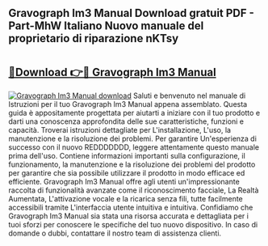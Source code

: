 ## Gravograph Im3 Manual Download gratuit PDF - Part-MhW Italiano Nuovo manuale del proprietario di riparazione nKTsy

# <h2><a href="http://dfgwqm7.blite.top/?on=Gravograph+Im3+Manual">🔗Download 👉🔴 Gravograph Im3 Manual</a></h2>

[![Gravograph Im3 Manual download](https://i.imgur.com/lujVjoI.png)](http://dfgwqm7.blite.top/?on=Gravograph+Im3+Manual)
Saluti e benvenuto nel manuale di Istruzioni per il tuo Gravograph Im3 Manual appena assemblato. Questa guida è appositamente progettata per aiutarti a iniziare con il tuo prodotto e darti una conoscenza approfondita delle sue caratteristiche, funzioni e capacità. Troverai istruzioni dettagliate per L'installazione, L'uso, la manutenzione e la risoluzione dei problemi. Per garantire Un'esperienza di successo con il nuovo REDDDDDDD, leggere attentamente questo manuale prima dell'uso. Contiene informazioni importanti sulla configurazione, il funzionamento, la manutenzione e la risoluzione dei problemi del prodotto per garantire che sia possibile utilizzare il prodotto in modo efficace ed efficiente. Gravograph Im3 Manual offre agli utenti un'impressionante raccolta di funzionalità avanzate come il riconoscimento facciale, La Realtà Aumentata, L'attivazione vocale e la ricarica senza fili, tutte facilmente accessibili tramite L'interfaccia utente intuitiva e intuitiva. Confidiamo che Gravograph Im3 Manual sia stata una risorsa accurata e dettagliata per i tuoi sforzi per conoscere le specifiche del tuo nuovo dispositivo. In caso di domande o dubbi, contattare il nostro team di assistenza clienti.
